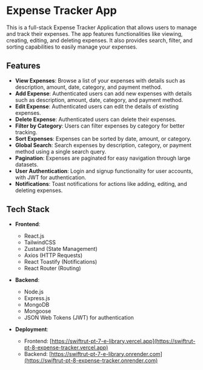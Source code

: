 # Expense Tracker App

This is a full-stack Expense Tracker Application that allows users to manage and track their expenses. The app features functionalities like viewing, creating, editing, and deleting expenses. It also provides search, filter, and sorting capabilities to easily manage your expenses.

## Features

- **View Expenses**: Browse a list of your expenses with details such as description, amount, date, category, and payment method.
- **Add Expense**: Authenticated users can add new expenses with details such as description, amount, date, category, and payment method.
- **Edit Expense**: Authenticated users can edit the details of existing expenses.
- **Delete Expense**: Authenticated users can delete their expenses.
- **Filter by Category**: Users can filter expenses by category for better tracking.
- **Sort Expenses**: Expenses can be sorted by date, amount, or category.
- **Global Search**: Search expenses by description, category, or payment method using a single search query.
- **Pagination**: Expenses are paginated for easy navigation through large datasets.
- **User Authentication**: Login and signup functionality for user accounts, with JWT for authentication.
- **Notifications**: Toast notifications for actions like adding, editing, and deleting expenses.

## Tech Stack

- **Frontend**:

  - React.js
  - TailwindCSS
  - Zustand (State Management)
  - Axios (HTTP Requests)
  - React Toastify (Notifications)
  - React Router (Routing)

- **Backend**:

  - Node.js
  - Express.js
  - MongoDB
  - Mongoose
  - JSON Web Tokens (JWT) for authentication

- **Deployment**:
  - Frontend: [https://swiftrut-pt-7-e-library.vercel.app](https://swiftrut-pt-8-expense-tracker.vercel.app)
  - Backend: [https://swiftrut-pt-7-e-library.onrender.com](https://swiftrut-pt-8-expense-tracker.onrender.com)
